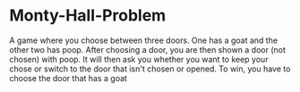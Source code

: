 # Monty-Hall-Problem
A game where you choose between three doors. One has a goat and the other two has poop. After choosing a door, you are then shown a door (not chosen) with poop. It will then ask you whether you want to keep your chose or switch to the door that isn't chosen or opened. To win, you have to choose the door that has a goat
